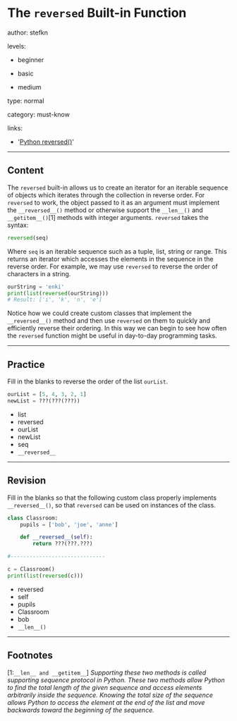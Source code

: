 # The `reversed` Built-in Function
author: stefkn

levels:

  - beginner

  - basic

  - medium

type: normal

category: must-know

links:

  - '[Python reversed()](https://www.programiz.com/python-programming/methods/built-in/reversed)'

---
## Content

The `reversed` built-in allows us to create an iterator for an iterable sequence of objects which iterates through the collection in reverse order. For `reversed` to work, the object passed to it as an argument must implement the `__reversed__()` method or otherwise support the `__len__()` and `__getitem__()`[1] methods with integer arguments. `reversed` takes the syntax:

```python
reversed(seq)
```

Where `seq` is an iterable sequence such as a tuple, list, string or range. This returns an iterator which accesses the elements in the sequence in the reverse order. For example, we may use `reversed` to reverse the order of characters in a string.

```python
ourString = 'enki'
print(list(reversed(ourString)))
# Result: ['i', 'k', 'n', 'e']
```

Notice how we could create custom classes that implement the `__reversed__()` method and then use `reversed` on them to quickly and efficiently reverse their ordering. In this way we can begin to see how often the `reversed` function might be useful in day-to-day programming tasks.

---
## Practice

Fill in the blanks to reverse the order of the list `ourList`.

```python
ourList = [5, 4, 3, 2, 1]
newList = ???(???(???))
```

* list
* reversed
* ourList
* newList
* seq
* `__reversed__`

---
## Revision

Fill in the blanks so that the following custom class properly implements `__reversed__()`, so that `reversed` can be used on instances of the class.

```python
class Classroom:
    pupils = ['bob', 'joe', 'anne']

    def __reversed__(self):
        return ???(???.???)

#------------------------------

c = Classroom()
print(list(reversed(c)))
```

* reversed
* self
* pupils
* Classroom
* bob
* `__len__()`

---
## Footnotes

[1:`__len__ and __getitem__`]
*Supporting these two methods is called supporting sequence protocol in Python. These two methods allow Python to find the total length of the given sequence and access elements arbitrarily inside the sequence. Knowing the total size of the sequence allows Python to access the element at the end of the list and move backwards toward the beginning of the sequence.*
